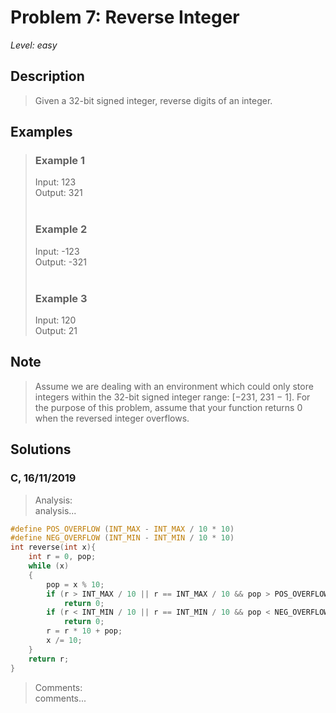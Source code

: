 # Problem 7: Reverse Integer
*Level: easy*
## Description
> Given a 32-bit signed integer, reverse digits of an integer.
## Examples
> ### Example 1
> Input: 123<br>
> Output: 321<br><br>
> ### Example 2
> Input: -123<br>
>Output: -321<br><br>
> ### Example 3
> Input: 120<br>
> Output: 21
## Note
> Assume we are dealing with an environment which could only store integers within the 32-bit signed integer range: [−231,  231 − 1]. For the purpose of this problem, assume that your function returns 0 when the reversed integer overflows.
## Solutions
### C, 16/11/2019
> Analysis:<br>analysis...
```c
#define POS_OVERFLOW (INT_MAX - INT_MAX / 10 * 10)
#define NEG_OVERFLOW (INT_MIN - INT_MIN / 10 * 10)
int reverse(int x){
    int r = 0, pop;
    while (x)
    {
        pop = x % 10;
        if (r > INT_MAX / 10 || r == INT_MAX / 10 && pop > POS_OVERFLOW)
            return 0;
        if (r < INT_MIN / 10 || r == INT_MIN / 10 && pop < NEG_OVERFLOW)
            return 0;
        r = r * 10 + pop;
        x /= 10;
    }
    return r;
}


```
> Comments:<br>comments...